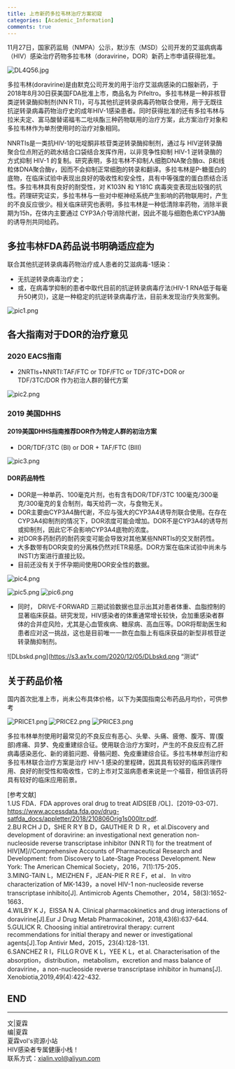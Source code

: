 ```yaml
---
title: 上市新药多拉韦林治疗方案初窥
categories: [Academic_Information]
comments: true
---
```


11月27日，国家药监局（NMPA）公示，默沙东（MSD）公司开发的艾滋病病毒（HIV）感染治疗药物多拉韦林（doravirine，DOR）新药上市申请获得批准。

![DL4Q56.jpg](https://s3.ax1x.com/2020/12/05/DL4Q56.jpg)

多拉韦林(doravirine)是由默克公司开发的用于治疗艾滋病感染的口服新药，于2018年8月30日获美国FDA批准上市，商品名为 Pifeltro。多拉韦林是一种非核苷类逆转录酶抑制剂(NNＲTI)，可与其他抗逆转录病毒药物联合使用，用于无既往抗逆转录病毒药物治疗史的成年HIV-1感染患者。同时获得批准的还有多拉韦林与拉米夫定、富马酸替诺福韦二吡呋酯三种药物联用的治疗方案，此方案治疗对象和多拉韦林作为单剂使用时的治疗对象相同。

NNRTIs是一类抗HIV-1的吡啶酮非核苷类逆转录酶抑制剂，通过与 HIV逆转录酶聚合位点附近的疏水结合口袋结合发挥作用，以非竞争性抑制 HIV-1 逆转录酶的方式抑制 HIV-1 的复制。研究表明，多拉韦林不抑制人细胞DNA聚合酶α、β和线粒体DNA聚合酶γ，因而不会抑制正常细胞的转录和翻译。多拉韦林是P-糖蛋白的底物，在临床试验中表现出良好的吸收性和安全性，具有中等强度的蛋白质结合活性。多拉韦林具有良好的耐受性，对 K103N 和 Y181C 病毒突变表现出较强的抗性。药理研究证实，多拉韦林与一些对中枢神经系统产生影响的药物联用时，产生的不良反应很少。相关临床研究也表明，多拉韦林是一种低清除率药物，消除半衰期为15h，在体内主要通过 CYP3A介导消除代谢，因此不能与细胞色素CYP3A酶的诱导剂共同给药。

## 多拉韦林FDA药品说书明确适应症为
联合其他抗逆转录病毒药物治疗成人患者的艾滋病毒-1感染：<br>
- 无抗逆转录病毒治疗史；
- 或，在病毒学抑制的患者中取代目前的抗逆转录病毒疗法(HIV-1 RNA低于每毫升50拷贝)，这是一种稳定的抗逆转录病毒疗法，目前未发现治疗失败案例。

![pic1.png](https://i.loli.net/2020/12/05/NZPGOt4UcavRA2V.png)

## 各大指南对于DOR的治疗意见
### 2020 EACS指南
- 2NRTIs+NNRTI:TAF/FTC or TDF/FTC or TDF/3TC+DOR or TDF/3TC/DOR 作为初治人群的替代方案

![pic2.png](https://i.loli.net/2020/12/05/igJ6WxYMyQdr3BL.png)

### 2019 美国DHHS
#### 2019美国DHHS指南推荐DOR作为特定人群的初治方案
- DOR/TDF/3TC (BI) or DOR + TAF/FTC (BIII)

![pic3.png](https://i.loli.net/2020/12/05/ykS4Lu7IiAt1OrN.png)

#### DOR药品特性
- DOR是一种单药、100毫克片剂，也有含有DOR/TDF/3TC 100毫克/300毫克/300毫克的复合制剂，每天给药一次，与食物无关。
- DOR主要由CYP3A4酶代谢，不应与强大的CYP3A4诱导剂联合使用。在存在CYP3A4抑制剂的情况下，DOR浓度可能会增加。DOR不是CYP3A4的诱导剂或抑制剂，因此它不会影响CYP3A4底物的浓度。
- 对DOR多药耐药的耐药突变可能会导致对其他某些NNRTIs的交叉耐药性。
- 大多数带有DOR突变的分离株仍然对ETR易感。DOR方案在临床试验中尚未与INSTI方案进行直接比较。
- 目前还没有关于怀孕期间使用DOR安全性的数据。

![pic4.png](https://i.loli.net/2020/12/05/1Zy8KdjfHTD2BMr.png)

![pic5.png](https://i.loli.net/2020/12/05/t9po8EFK5xsXIlz.png)
![pic6.png](https://i.loli.net/2020/12/05/bWQzIk3w5FBrcnh.png)

- 同时， DRIVE-FORWARD 三期试验数据也显示出其对患者体重、血脂控制的显著临床获益。研究发现，HIV感染者的体重通常增长较快，会加重感染者群体的合并症风险，尤其是心血管疾病、糖尿病、高血压等。DOR将帮助医生和患者应对这一挑战，这也是目前唯一一款在血脂上有临床获益的新型非核苷逆转录酶抑制剂。

![DLbskd.png](https://s3.ax1x.com/2020/12/05/DLbskd.png “测试”




## 关于药品价格
国内首次批准上市，尚未公布具体价格，以下为美国指南公布药品月均价，可供参考

![PRICE1.png](https://i.loli.net/2020/12/05/7UgTeDWQsXvHqrP.png)
![PRICE2.png](https://i.loli.net/2020/12/05/IFsAZzlXmYHPp8r.png)
![PRICE3.png](https://i.loli.net/2020/12/05/1dqS7jyIacoD6lr.png)

多拉韦林单剂使用时最常见的不良反应有恶心、头晕、头痛、疲倦、腹泻、胃(腹部)疼痛、异梦、免疫重建综合征。使用联合治疗方案时，产生的不良反应有乙肝病毒感染恶化、新的肾脏问题、骨骼问题、免疫重建综合征。多拉韦林单剂治疗和多拉韦林联合治疗方案是治疗 HIV-1 感染的里程碑，因其具有较好的临床药理作用、良好的耐受性和吸收性，它的上市对艾滋病患者来说是一个福音，相信该药将具有较好的临床应用前景。


[参考文献]<br>
1.US FDA．FDA approves oral drug to treat AIDS[EB /OL]．[2019-03-07]．https://www.accessdata.fda.gov/drug-satfda_docs/appletter/2018/210806Orig1s000ltr.pdf. <br>
2.BUＲCH J D，SHEＲＲY B D，GAUTHIEＲ D Ｒ，et al.Discovery and development of doravirine: an investigational next generation non-nucleoside reverse transcriptase inhibitor
(NNＲTI) for the treatment of HIV[M]//Comprehensive Accounts of Pharmaceutical Research and Development: from Discovery to Late-Stage Process Development. New York: The American Chemical Society，2016，7(1):175-205．<br>
3.MING-TAIN L，MEIZHEN F，JEAN-PIEＲＲE F，et al． In vitro characterization of MK-1439，a novel HIV-1 non-nucleoside reverse transcriptase inhibito[J]. Antimicrob Agents Chemother，2014，58(3):1652-1663．<br>
4.WILBY K J，EISSA N A. Clinical pharmacokinetics and drug interactions of doravirine[J].Eur J Drug Metab Pharmacokinet，2018,43(6):637-644.<br>
5.GULICK R. Choosing initial antiretroviral therapy: current recommendations for initial therapy and newer or investigational agents[J].Top Antivir Med，2015，23(4):128-131.<br>
6.SANCHEZ R I，FILLGＲOVE K L，YEE K L，et al. Characterisation of the absorption，distribution，metabolism，excretion and mass balance of doravirine，a non-nucleoside reverse transcriptase inhibitor in humans[J]. Xenobiotia,2019,49(4):422-432.<br>


END<br>
---

---
文|夏霖<br>
编|夏霖<br>
夏霖vol's资源小站<br>
HIV感染者专属健康小栈！<br>
联系方式：xialin.vol@aliyun.com
